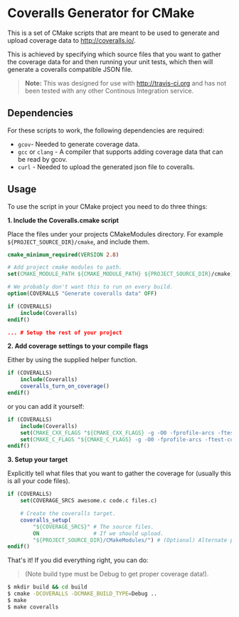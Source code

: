Coveralls Generator for CMake
=============================

This is a set of CMake scripts that are meant to be used to generate
and upload coverage data to http://coveralls.io/.

This is achieved by specifying which source files that you want to
gather the coverage data for and then running your unit tests, which
then will generate a coveralls compatible JSON file.

> **Note:** This was designed for use with http://travis-ci.org and has
> not been tested with any other Continous Integration service.

Dependencies
------------
For these scripts to work, the following dependencies are required:

* `gcov`- Needed to generate coverage data.
* `gcc` or `clang` - A compiler that supports adding coverage data
  that can be read by gcov.
* `curl` - Needed to upload the generated json file to coveralls.

Usage
-----

To use the script in your CMake project you need to do three things:

**1. Include the Coveralls.cmake script**

Place the files under your projects CMakeModules directory.
For example `${PROJECT_SOURCE_DIR}/cmake`, and include them.

```cmake
cmake_minimum_required(VERSION 2.8)

# Add project cmake modules to path.
set(CMAKE_MODULE_PATH ${CMAKE_MODULE_PATH} ${PROJECT_SOURCE_DIR}/cmake)

# We probably don't want this to run on every build.
option(COVERALLS "Generate coveralls data" OFF)

if (COVERALLS)
    include(Coveralls)
endif()

... # Setup the rest of your project

```

**2. Add coverage settings to your compile flags**

Either by using the supplied helper function.

```cmake
if (COVERALLS)
    include(Coveralls)
    coveralls_turn_on_coverage()
endif()
```

or you can add it yourself:

```cmake
if (COVERALLS)
    include(Coveralls)
    set(CMAKE_CXX_FLAGS "${CMAKE_CXX_FLAGS} -g -O0 -fprofile-arcs -ftest-coverage")
    set(CMAKE_C_FLAGS "${CMAKE_C_FLAGS} -g -O0 -fprofile-arcs -ftest-coverage")
endif()

```

**3. Setup your target**

Explicitly tell what files that you want to gather the
coverage for (usually this is all your code files).

```cmake
if (COVERALLS)
    set(COVERAGE_SRCS awesome.c code.c files.c)

    # Create the coveralls target.
    coveralls_setup(
        "${COVERAGE_SRCS}" # The source files.
        ON                 # If we should upload.
        "${PROJECT_SOURCE_DIR}/CMakeModules/") # (Optional) Alternate project cmake module path.
endif()
```

That's it! If you did everything right, you can do:

> (Note build type must be Debug to get proper coverage data!).

```bash
$ mkdir build && cd build
$ cmake -DCOVERALLS -DCMAKE_BUILD_TYPE=Debug ..
$ make
$ make coveralls
```
